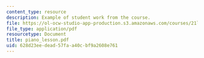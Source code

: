 ```yaml
---
content_type: resource
description: Example of student work from the course.
file: https://ol-ocw-studio-app-production.s3.amazonaws.com/courses/21l-486-modern-drama-spring-2006/628d23eedead57faa40cbf9a2608e761_piano_lesson.pdf
file_type: application/pdf
resourcetype: Document
title: piano_lesson.pdf
uid: 628d23ee-dead-57fa-a40c-bf9a2608e761
---
```

